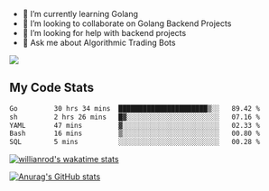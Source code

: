 
- 🌱 I’m currently learning Golang
- 👯 I’m looking to collaborate on Golang Backend Projects
- 🤔 I’m looking for help with backend projects
- 💬 Ask me about Algorithmic Trading Bots

![](https://github-profile-trophy.vercel.app/?username=kevinbarrero)

## My Code Stats

<!--START_SECTION:waka-->

```txt
Go         30 hrs 34 mins  ██████████████████████▒░░   89.42 %
sh         2 hrs 26 mins   █▓░░░░░░░░░░░░░░░░░░░░░░░   07.16 %
YAML       47 mins         ▓░░░░░░░░░░░░░░░░░░░░░░░░   02.33 %
Bash       16 mins         ▒░░░░░░░░░░░░░░░░░░░░░░░░   00.80 %
SQL        5 mins          ░░░░░░░░░░░░░░░░░░░░░░░░░   00.28 %
```

<!--END_SECTION:waka-->

[![willianrod's wakatime stats](https://github-readme-stats.vercel.app/api/wakatime?username=holdandup&layout=compact&theme=react&custom_title=Wakatime%20All%20Time%20Stats&langs_count=8)](https://github.com/anuraghazra/github-readme-stats)

[![Anurag's GitHub stats](https://github-readme-stats.vercel.app/api?username=Kevinbarrero)](https://github.com/anuraghazra/github-readme-stats)




